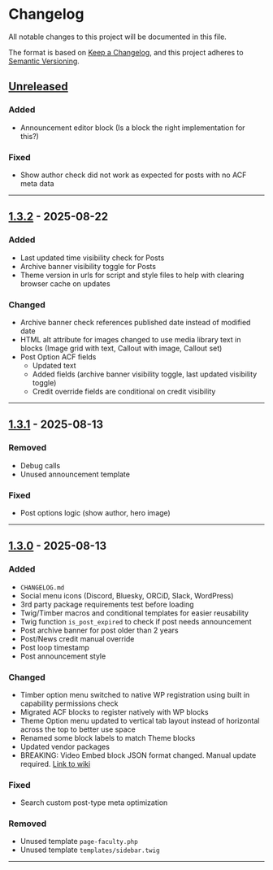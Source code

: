 # Changelog

All notable changes to this project will be documented in this file.

The format is based on [Keep a Changelog](https://keepachangelog.com/en/1.1.0/),
and this project adheres to [Semantic Versioning](https://semver.org/spec/v2.0.0.html).

## [Unreleased]

### Added

- Announcement editor block (Is a block the right implementation for this?)

### Fixed

- Show author check did not work as expected for posts with no ACF meta data

---

## [1.3.2] - 2025-08-22

### Added

- Last updated time visibility check for Posts
- Archive banner visibility toggle for Posts
- Theme version in urls for script and style files to help with clearing browser cache on updates

### Changed

- Archive banner check references published date instead of modified date
- HTML alt attribute for images changed to use media library text in blocks (Image grid with text, Callout with image, Callout set)
- Post Option ACF fields
  - Updated text
  - Added fields (archive banner visibility toggle, last updated visibility toggle)
  - Credit override fields are conditional on credit visibility

--- 

## [1.3.1] - 2025-08-13

### Removed

- Debug calls
- Unused announcement template

### Fixed

- Post options logic (show author, hero image)

---

## [1.3.0] - 2025-08-13

### Added

- `CHANGELOG.md`
- Social menu icons (Discord, Bluesky, ORCiD, Slack, WordPress)
- 3rd party package requirements test before loading
- Twig/Timber macros and conditional templates for easier reusability
- Twig function `is_post_expired` to check if post needs announcement
- Post archive banner for post older than 2 years
- Post/News credit manual override
- Post loop timestamp
- Post announcement style

### Changed

- Timber option menu switched to native WP registration using built in capability permissions check
- Migrated ACF blocks to register natively with WP blocks
- Theme Option menu updated to vertical tab layout instead of horizontal across the top to better use space
- Renamed some block labels to match Theme blocks
- Updated vendor packages
- BREAKING: Video Embed block JSON format changed. Manual update required. [Link to wiki](https://github.com/iastate/iastate22-wordpress/wiki/ACF-Field-Updates#manually-updating-acf-block-data)

### Fixed

- Search custom post-type meta optimization

### Removed

- Unused template `page-faculty.php`
- Unused template `templates/sidebar.twig`

-------

[unreleased]: https://github.com/iastate/iastate22-wordpress/compare/master...develop
[1.3.0]: https://github.com/iastate/iastate22-wordpress/compare/1.2.2...1.3.0
[1.3.1]: https://github.com/iastate/iastate22-wordpress/compare/1.3.0...1.3.1
[1.3.2]: https://github.com/iastate/iastate22-wordpress/compare/1.3.1...1.3.2